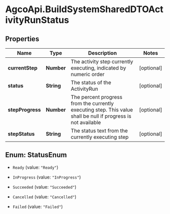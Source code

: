 # AgcoApi.BuildSystemSharedDTOActivityRunStatus

## Properties

Name | Type | Description | Notes
------------ | ------------- | ------------- | -------------
**currentStep** | **Number** | The activity step currently executing, indicated by numeric order | [optional] 
**status** | **String** | The status of the ActivityRun | [optional] 
**stepProgress** | **Number** | The percent progress from the currently executing step.  This value shall be null if progress is not available | [optional] 
**stepStatus** | **String** | The status text from the currently executing step | [optional] 



## Enum: StatusEnum


* `Ready` (value: `"Ready"`)

* `InProgress` (value: `"InProgress"`)

* `Succeeded` (value: `"Succeeded"`)

* `Cancelled` (value: `"Cancelled"`)

* `Failed` (value: `"Failed"`)




